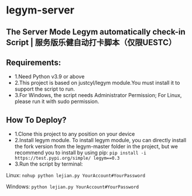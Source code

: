 # legym-server
The Server Mode Legym automatically check-in Script | 服务版乐健自动打卡脚本（仅限UESTC）
--
## Requirements:
- 1.Need Python v3.9 or above
- 2.This project is based on justcyl/legym module.You must install it to support the script to run.
- 3.For Windows, the script needs Administrator Permission; For Linux, please run it with sudo permission.
## How To Deploy?
- 1.Clone this project to any position on your device
- 2.Install legym module.
To install legym module, you can directly install the fork version from the legym-master folder in the project, but we recommend you to install by using pip:
   `pip install -i https://test.pypi.org/simple/ legym==0.3`
- 3.Run the script by terminal:

Linux:
   `nohup python lejian.py YourAccount#YourPassword`

Windows:
   `python lejian.py YourAccount#YourPassword`
